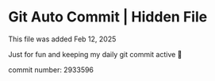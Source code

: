 # Git Auto Commit | Hidden File

This file was added Feb 12, 2025

Just for fun and keeping my daily git commit active 🤪

commit number: 2933596
